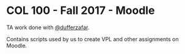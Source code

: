 # COL 100 - Fall 2017 - Moodle

TA work done with [@dufferzafar](https://github.com/dufferzafar).

Contains scripts used by us to create VPL and other assignments on Moodle.
